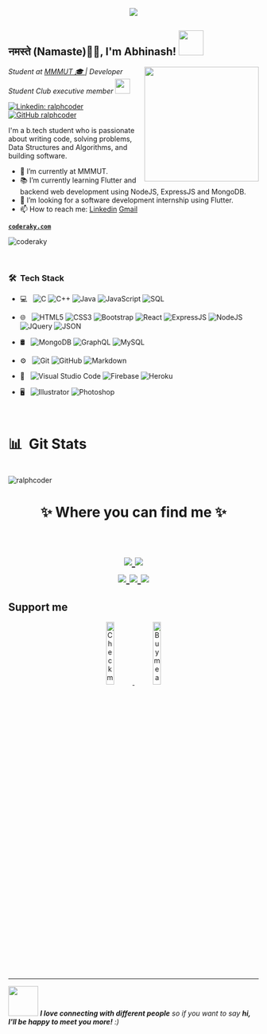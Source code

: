 <p align="center">
  <img src="https://github.com/thompsonemerson/thompsonemerson/raw/master/cover-thompson.png" />
</p>

<h2>नमस्ते (Namaste)🙏🏻, I'm Abhinash! <img src="https://media.giphy.com/media/12oufCB0MyZ1Go/giphy.gif" width="50"></h2>
<img align='right' src="https://media.giphy.com/media/M9gbBd9nbDrOTu1Mqx/giphy.gif" width="230">
<p><em>Student at <a href="http://www.mmmut.ac.in">MMMUT 🎓 </a> | Developer Student Club executive member <img src="https://media.giphy.com/media/WUlplcMpOCEmTGBtBW/giphy.gif" width="30"> 
</em></p>


<!--[![Twitter: ralphcoder](https://img.shields.io/twitter/follow/ralphcoder?style=social)](https://twitter.com/ralphcoder)-->
[![Linkedin: ralphcoder](https://img.shields.io/badge/-ralphcoder-blue?style=flat-square&logo=Linkedin&logoColor=white&link=https://www.linkedin.com/in/ralphcoder/)](https://www.linkedin.com/in/coderaky/)
[![GitHub ralphcoder](https://img.shields.io/github/followers/ralphcoder?label=follow&style=social)](https://github.com/ralphcoder)


I'm a b.tech student who is passionate about writing code, solving problems, Data Structures and Algorithms, and building software.

- 🔭 I’m currently at MMMUT.
- 📚 I’m currently learning Flutter and backend web development using NodeJS, ExpressJS and MongoDB.
- 👯 I’m looking for a software development internship using Flutter. 
- 📫 How to reach me: [Linkedin](https://www.linkedin.com/in/ralphcoder) [Gmail](mailto:abhinashkumaryadavofficial@gmail.com)

**<a href="http://coderaky.com" target="_blank">`coderaky.com`</a>**
</br>
<p align="left"> <img src="https://komarev.com/ghpvc/?username=coderaky" alt="coderaky" /> </p>

</br>

<h3> 🛠 &nbsp;Tech Stack</h3>

- 💻 &nbsp;
  ![C](https://img.shields.io/badge/-C-000000?style=for-the-badge&logo=C)
  ![C++](https://img.shields.io/badge/-C++-000000?style=for-the-badge&logo=C%2B%2B&logoColor=00599C)
  ![Java](https://img.shields.io/badge/-Java-000000?style=for-the-badge&logo=Java&logoColor=007396)
  ![JavaScript](https://img.shields.io/badge/-JavaScript-000000?style=for-the-badge&logo=javascript)
  ![SQL](https://img.shields.io/badge/-SQL-000000?style=for-the-badge&logo=MySQL)
- 🌐 &nbsp;
  ![HTML5](https://img.shields.io/badge/-HTML5-E34F26?style=flat&logo=html5&logoColor=white) 
  ![CSS3](https://img.shields.io/badge/-CSS3-1572B6?style=flat&logo=css3&logoColor=white)
  ![Bootstrap](https://img.shields.io/badge/-Bootstrap-563D7C?style=flat&logo=bootstrap&logoColor=white)
  ![React](https://img.shields.io/badge/-React-000000?style=flat&logo=react&logoColor=00c8ff)
  ![ExpressJS](https://img.shields.io/badge/-Express.js-787878?style=flat)
  ![NodeJS](https://img.shields.io/badge/-Node.js-3C873A?style=flat&logo=Node.js&logoColor=white)
  ![JQuery](https://img.shields.io/badge/-JQuery-blue?style=flat&logo=jquery&link=https://github.com/BRdhanani)
  ![JSON](https://img.shields.io/badge/-json-02569B?style=flat&logo=json&link=https://github.com/BRdhanani)
- 🛢 &nbsp;
  ![MongoDB](https://img.shields.io/badge/-MongoDB-4DB33D?style=flat&logo=mongodb&logoColor=FFFFFF)
  ![GraphQL](https://img.shields.io/badge/-GraphQL-e535ab?style=flat&logo=graphql&logoColor=FFFFFF")
  ![MySQL](https://img.shields.io/badge/-MySQL-F29111?style=flat&logo=mysql&logoColor=FFFFFF)
  
- ⚙️ &nbsp;
  ![Git](https://img.shields.io/badge/-Git-333333?style=flat&logo=git)
  ![GitHub](https://img.shields.io/badge/-GitHub-333333?style=flat&logo=github)
  ![Markdown](https://img.shields.io/badge/-Markdown-333333?style=flat&logo=markdown)
- 🔧 &nbsp;
  ![Visual Studio Code](https://img.shields.io/badge/-Visual%20Studio%20Code-333333?style=flat&logo=visual-studio-code&logoColor=007ACC)
  ![Firebase](https://img.shields.io/badge/-Firebase-FFA611?style=flat&logo=firebase&logoColor=FFFFFF)
  ![Heroku](https://img.shields.io/badge/-Heroku-gray?style=flat&logo=heroku&link=https://github.com/BRdhanani)
- 🖥 &nbsp;
  ![Illustrator](https://img.shields.io/badge/-Illustrator-333333?style=flat&logo=adobe-illustrator)
  ![Photoshop](https://img.shields.io/badge/-Photoshop-333333?style=flat&logo=adobe-photoshop)

<br/>

<h1 align="left"> 📊 &nbsp;Git Stats</h1>
<!-- <img align="left" src="https://github-readme-stats.vercel.app/api/top-langs/?username=ralphcoder&layout=compact&hide=html&theme=radical" alt="ralphcoder" /> -->

</br>

<img align="center" src="https://github-readme-stats.vercel.app/api?username=ralphcoder&show_icons=true&theme=radical" alt="ralphcoder" />

</br>
<h1 align="center">
✨ Where you can find me ✨

<p align="center">
  <br/>
  <a href="https://www.linkedin.com/in/ralphcoder/">
    <img src="https://img.shields.io/badge/LinkedIn-%230077B5.svg?&style=flat-square&logo=linkedin&logoColor=white">
  </a>
  
  <a href="https://github.com/ralphcoder">
    <img src="https://img.shields.io/badge/Github-%230A0A0A.svg?&style=flat-square&logo=Github&logoColor=white">  
  </a>


  <br/>
  <a href="https://www.facebook.com/ralphcoder">
    <img src="https://img.shields.io/badge/Facebook-%231877F2.svg?&style=flat-square&logo=facebook&logoColor=white">  
  </a>
 
  <a href="https://www.instagram.com/ralphcoder">
    <img src="https://img.shields.io/badge/Instagram-%23E4405F.svg?&style=flat-square&logo=instagram&logoColor=white">
  </a>

  <a href="https://twitter.com/ralphcoder">
    <img src="https://img.shields.io/badge/twitter-%230077D4.svg?&style=flat-square&logo=twitter&logoColor=white">
  </a>
</p>
</h1>

## Support me
<!-- Your support, if you have it 
I created these images, feel free to use them.
-->
<p align="center">
  <a href="https://www.patreon.com/ralphcoder" target="_blank">
    <img width="18%" alt="Check my Patreon" src="https://raw.githubusercontent.com/onimur/.github/master/.resources/support-patreon.png"/>
  </a>
  <!-- <a href="https://www.paypal.com/cgi-bin/webscr?cmd=_donations&business=YUTBBKXR2XCPJ" target="_blank">
      <img width="18%" alt="Donate with Paypal" src="https://raw.githubusercontent.com/onimur/.github/master/.resources/support-paypal.png"/> -->
  </a>
  <a href="https://www.buymeacoffee.com/ralphcoder" target="_blank">
      <img width="18%" alt="Buy me a coffee" src="https://raw.githubusercontent.com/onimur/.github/master/.resources/support-buy-coffee.png"/>
  </a>
</p>

---

<img src="https://media.giphy.com/media/LnQjpWaON8nhr21vNW/giphy.gif" width="60"> <em><b>I love connecting with different people</b> so if you want to say <b>hi, I'll be happy to meet you more!</b> :)</em>
